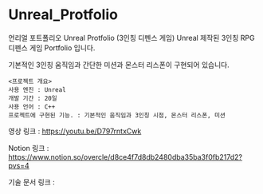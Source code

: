 # Unreal_Protfolio

언리얼 포트폴리오
Unreal Protfolio (3인칭 디펜스 게임)
Unreal 제작된 3인칭 RPG 디펜스 게임 Portfolio 입니다.

기본적인 3인칭 움직임과 간단한 미션과 몬스터 리스폰이 구현되어 있습니다.

```
<프로젝트 개요>
사용 엔진 : Unreal
개발 기간 : 20일
사용 언어 : C++
프로젝트에 구현된 기능. : 기본적인 움직임과 3인칭 시점, 몬스터 리스폰, 미션
```
영상 링크 : https://youtu.be/D797rntxCwk

Notion 링크 : https://www.notion.so/overcle/d8ce4f7d8db2480dba35ba3f0fb217d2?pvs=4

기술 문서 링크 :


